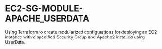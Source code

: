 # EC2-SG-MODULE-APACHE_USERDATA
Using Terraform to create modularized configurations for deploying an EC2 instance with a specified Security Group and Apache2 installed using UserData.
